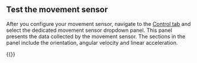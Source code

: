 ## Test the movement sensor

After you configure your movement sensor, navigate to the [Control tab](/manage/fleet/robots/#control) and select the dedicated movement sensor dropdown panel.
This panel presents the data collected by the movement sensor.
The sections in the panel include the orientation, angular velocity and linear acceleration.

{{<imgproc src="/components/movement-sensor/movement-sensor-control-tab-imu.png" resize="800x" declaredimensions=true alt="The movement sensor component in the control tab">}}
